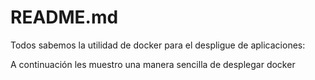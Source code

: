 README.md
=========

Todos sabemos la utilidad de docker para el despligue de aplicaciones:


A continuación les muestro una manera sencilla de desplegar docker